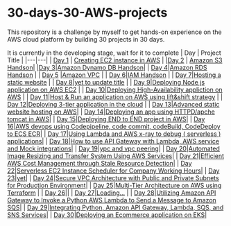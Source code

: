 # 30-days-30-AWS-projects
This repository is a challenge by myself to get hands-on experience on the AWS cloud platform by building 30 projects in 30 days.

It is currently in the developing stage, wait for it to complete
| Day | Project Title |
|---|---|
| [Day 1](https://github.com/Charan-happy/30-days-30-AWS-projects/blob/main/day1/project_overview.md) | [Creating EC2 instance in AWS](https://github.com/Charan-happy/30-days-30-AWS-projects/blob/main/day1/project_overview.md) |
|[Day 2](https://github.com/Charan-happy/30-days-30-AWS-projects/blob/main/Day%202/overview.md) | [Amazon S3 Handson](https://github.com/Charan-happy/30-days-30-AWS-projects/blob/main/Day%202/overview.md)|
|[Day 3](https://github.com/Charan-happy/30-days-30-AWS-projects/blob/main/day3/overview.md)|[Amazon Dynamo DB Handson](https://github.com/Charan-happy/30-days-30-AWS-projects/blob/main/day3/overview.md)|
| [Day 4](https://github.com/Charan-happy/30-days-30-AWS-projects/blob/main/day%204/overview.md)|[Amazon RDS Handson](https://github.com/Charan-happy/30-days-30-AWS-projects/blob/main/day%204/overview.md) |
| [Day 5](https://github.com/Charan-happy/30-days-30-AWS-projects/blob/main/day%205/overview.md) |[Amazon VPC](https://github.com/Charan-happy/30-days-30-AWS-projects/blob/main/day%205/overview.md) |
| [Day 6](https://github.com/Charan-happy/30-days-30-AWS-projects/blob/main/Day%206/overview.md)|[IAM Handson](https://github.com/Charan-happy/30-days-30-AWS-projects/blob/main/Day%206/overview.md) | 
| [Day 7](https://github.com/Charan-happy/30-days-30-AWS-projects/blob/main/Day%207/overview.md)|[Hosting a static website](https://github.com/Charan-happy/30-days-30-AWS-projects/blob/main/Day%207/overview.md) |
| [Day 8](https://github.com/Charan-happy/30-days-30-AWS-projects/blob/main/Day%208/overview.md)|[yet to update title](https://github.com/Charan-happy/30-days-30-AWS-projects/blob/main/Day%208/overview.md) |
| [Day 9](https://github.com/Charan-happy/30-days-30-AWS-projects/blob/main/Day%209/overview.md)|[Deploying Node js application on AWS EC2](https://github.com/Charan-happy/30-days-30-AWS-projects/blob/main/Day%209/overview.md) |
| [Day 10](https://github.com/Charan-happy/30-days-30-AWS-projects/tree/main/Day%2010)|[Deploying High-Availability appliction on AWS](https://github.com/Charan-happy/30-days-30-AWS-projects/edit/main/Day%2010/overview.md) |
| [Day 11](https://github.com/Charan-happy/30-days-30-AWS-projects/blob/main/Day%2011/overview.md.txt)|[Host & Run an application on AWS using lift&shift strategy](https://github.com/Charan-happy/30-days-30-AWS-projects/blob/main/Day%2011/overview.md.txt) |
| [Day 12](https://github.com/Charan-happy/30-days-30-AWS-projects/blob/main/Day%2012/overview.md.txt)|[Deploying 3-tier application in the cloud](https://github.com/Charan-happy/30-days-30-AWS-projects/blob/main/Day%2012/overview.md.txt) |
| [Day 13](https://github.com/Charan-happy/30-days-30-AWS-projects/edit/main/Day%2013/overview.md.txt)|[Advanced static website hosting on AWS](https://github.com/Charan-happy/30-days-30-AWS-projects/edit/main/Day%2013/overview.md.txt)|
| [Day 14](https://github.com/Charan-happy/30-days-30-AWS-projects/edit/main/Day%2014/overview.md.txt)|[Deploying an app using HTTPD/apche tomcat in AWS](https://github.com/Charan-happy/30-days-30-AWS-projects/edit/main/Day%2014/overview.md.txt)|
| [Day 15](https://github.com/Charan-happy/30-days-30-AWS-projects/blob/main/Day%2015/overview.md)|[Deploying END to END project in AWS](https://github.com/Charan-happy/30-days-30-AWS-projects/blob/main/Day%2015/overview.md)|
| [Day 16](https://github.com/Charan-happy/30-days-30-AWS-projects/blob/main/Day%2016/overview.md)|[AWS devops using Codepipeline, code commit, codeBuild, CodeDeploy to ECS ECR](https://github.com/Charan-happy/30-days-30-AWS-projects/blob/main/Day%2016/overview.md)|
| [Day 17](https://github.com/Charan-happy/30-days-30-AWS-projects/blob/main/Day%2017/overview.md)|[Using Lambda and AWS x-ray to debug ( serverless ) applications](https://github.com/Charan-happy/30-days-30-AWS-projects/blob/main/Day%2017/overview.md)|
| [Day 18](https://github.com/Charan-happy/30-days-30-AWS-projects/blob/main/Day%2018/overview.md)|[How to use API Gateway with Lambda, AWS service and Mock integrations](https://github.com/Charan-happy/30-days-30-AWS-projects/blob/main/Day%2018/overview.md)|
| [Day 19](https://github.com/Charan-happy/30-days-30-AWS-projects/blob/main/Day%2019/overview.md.txt)|[ypc and vpc peering](https://github.com/Charan-happy/30-days-30-AWS-projects/blob/main/Day%2019/overview.md.txt)|
| [Day 20](https://github.com/Charan-happy/30-days-30-AWS-projects/blob/main/Day%2020/overview.md)|[Automated Image Resizing and Transfer System Using AWS Services](https://github.com/Charan-happy/30-days-30-AWS-projects/blob/main/Day%2020/overview.md)|
| [Day 21](https://github.com/Charan-happy/30-days-30-AWS-projects/blob/main/Day%2021/overview.md)|[Efficient AWS Cost Management through Stale Resource Detection](https://github.com/Charan-happy/30-days-30-AWS-projects/blob/main/Day%2021/overview.md)|
| [Day 22](https://github.com/Charan-happy/30-days-30-AWS-projects/blob/main/Day%2022/overview.md)|[Serverless EC2 Instance Scheduler for Company Working Hours](https://github.com/Charan-happy/30-days-30-AWS-projects/blob/main/Day%2022/overview.md)|
| [Day 23]()|[yet](https://www.youtube.com/watch?v=bSRlkanY5P8)|
| [Day 24]()|[Secure VPC Architecture with Public and Private Subnets for Production Environment]()|
| [Day 25]()|[Multi-Tier Architecture on AWS using Terraform]() |
| [Day 26]()|[]()|
| [Day 27]()|[Loading...]() |
| [Day 28]()|[Utilizing Amazon API Gateway to Invoke a Python AWS Lambda to Send a Message to Amazon SQS](https://github.com/charan-happy/30-days-30-AWS-projects/tree/main/Day%2028)|
| [Day 29]()|[Integrating Python, Amazon API Gateway, Lambda, SQS, and SNS Services](https://github.com/charan-happy/30-days-30-AWS-projects/tree/main/Day%2029)|
| [Day 30]()|[Deploying an Ecommerce application on EKS](https://github.com/charan-happy/30-days-30-AWS-projects/tree/main/Day%2030)|
